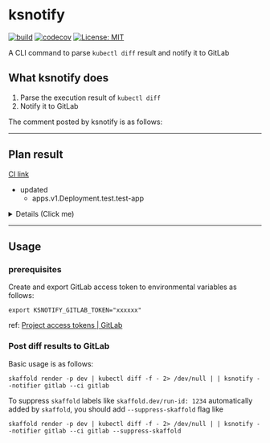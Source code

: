 # ksnotify

[![build](https://github.com/hirosassa/ksnotify/actions/workflows/test.yaml/badge.svg)](https://github.com/hirosassa/ksnotify/actions/workflows/test.yaml)
[![codecov](https://codecov.io/gh/hirosassa/ksnotify/branch/main/graph/badge.svg?token=IXWXVU95B8)](https://codecov.io/gh/hirosassa/ksnotify)
[![License: MIT](https://img.shields.io/badge/license-MIT-blue.svg)](https://github.com/hirosassa/ksnotify/blob/main/LICENSE)

A CLI command to parse `kubectl diff` result and notify it to GitLab

## What ksnotify does

1. Parse the execution result of `kubectl diff`
1. Notify it to GitLab

The comment posted by ksnotify is as follows:

------------
## Plan result

[CI link]( https://example.com )

* updated
  * apps.v1.Deployment.test.test-app

<details><summary>Details (Click me)</summary>

## apps.v1.Deployment.jasmine.test-app
```diff
 @@ -5,7 +5,6 @@
     deployment.kubernetes.io/revision: "3"
+  labels:
+    app: test-app
   name: test-app
   namespace: test
 spec:
@@ -27,7 +26,6 @@
       creationTimestamp: null
       labels:
         app: test-app
-        skaffold.dev/run-id: 1234
     spec:
       containers:
       - args:
```
</details>

------------


## Usage
### prerequisites

Create and export GitLab access token to environmental variables as follows:

```console
export KSNOTIFY_GITLAB_TOKEN="xxxxxx"
```
ref: [Project access tokens | GitLab](https://docs.gitlab.com/ee/user/project/settings/project_access_tokens.html)

### Post diff results to GitLab

Basic usage is as follows:

```console
skaffold render -p dev | kubectl diff -f - 2> /dev/null | | ksnotify --notifier gitlab --ci gitlab
```

To suppress `skaffold` labels like `skaffold.dev/run-id: 1234` automatically added by `skaffold`, you should add `--suppress-skaffold` flag like

```console
skaffold render -p dev | kubectl diff -f - 2> /dev/null | | ksnotify --notifier gitlab --ci gitlab --suppress-skaffold
```
